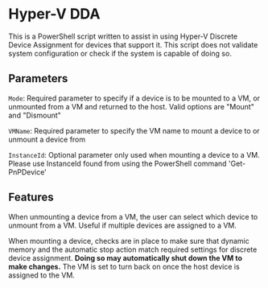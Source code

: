 # Hyper-V DDA
This is a PowerShell script written to assist in using Hyper-V Discrete Device Assignment for devices that support it. This script does not validate system configuration or check if the system is capable of doing so.

## Parameters
`Mode`: Required parameter to specify if a device is to be mounted to a VM, or unmounted from a VM and returned to the host. Valid options are "Mount" and "Dismount"

`VMName`: Required parameter to specify the VM name to mount a device to or unmount a device from

`InstanceId`: Optional parameter only used when mounting a device to a VM. Please use InstanceId found from using the PowerShell command 'Get-PnPDevice'


## Features
When unmounting a device from a VM, the user can select which device to unmount from a VM. Useful if multiple devices are assigned to a VM.

When mounting a device, checks are in place to make sure that dynamic memory and the automatic stop action match required settings for discrete device assignment. **Doing so may automatically shut down the VM to make changes.** The VM is set to turn back on once the host device is assigned to the VM.
